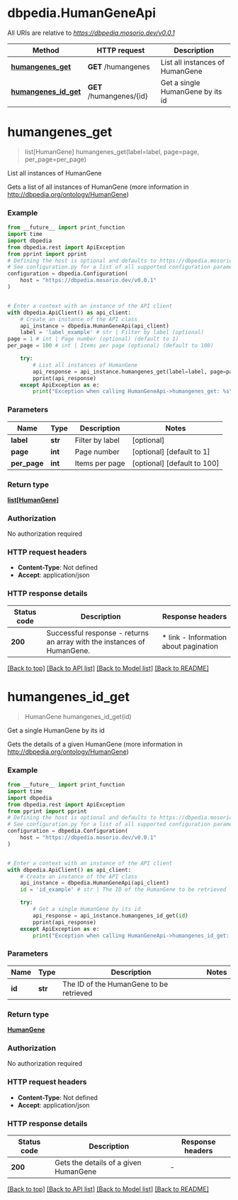 # dbpedia.HumanGeneApi

All URIs are relative to *https://dbpedia.mosorio.dev/v0.0.1*

Method | HTTP request | Description
------------- | ------------- | -------------
[**humangenes_get**](HumanGeneApi.md#humangenes_get) | **GET** /humangenes | List all instances of HumanGene
[**humangenes_id_get**](HumanGeneApi.md#humangenes_id_get) | **GET** /humangenes/{id} | Get a single HumanGene by its id


# **humangenes_get**
> list[HumanGene] humangenes_get(label=label, page=page, per_page=per_page)

List all instances of HumanGene

Gets a list of all instances of HumanGene (more information in http://dbpedia.org/ontology/HumanGene)

### Example

```python
from __future__ import print_function
import time
import dbpedia
from dbpedia.rest import ApiException
from pprint import pprint
# Defining the host is optional and defaults to https://dbpedia.mosorio.dev/v0.0.1
# See configuration.py for a list of all supported configuration parameters.
configuration = dbpedia.Configuration(
    host = "https://dbpedia.mosorio.dev/v0.0.1"
)


# Enter a context with an instance of the API client
with dbpedia.ApiClient() as api_client:
    # Create an instance of the API class
    api_instance = dbpedia.HumanGeneApi(api_client)
    label = 'label_example' # str | Filter by label (optional)
page = 1 # int | Page number (optional) (default to 1)
per_page = 100 # int | Items per page (optional) (default to 100)

    try:
        # List all instances of HumanGene
        api_response = api_instance.humangenes_get(label=label, page=page, per_page=per_page)
        pprint(api_response)
    except ApiException as e:
        print("Exception when calling HumanGeneApi->humangenes_get: %s\n" % e)
```

### Parameters

Name | Type | Description  | Notes
------------- | ------------- | ------------- | -------------
 **label** | **str**| Filter by label | [optional] 
 **page** | **int**| Page number | [optional] [default to 1]
 **per_page** | **int**| Items per page | [optional] [default to 100]

### Return type

[**list[HumanGene]**](HumanGene.md)

### Authorization

No authorization required

### HTTP request headers

 - **Content-Type**: Not defined
 - **Accept**: application/json

### HTTP response details
| Status code | Description | Response headers |
|-------------|-------------|------------------|
**200** | Successful response - returns an array with the instances of HumanGene. |  * link - Information about pagination <br>  |

[[Back to top]](#) [[Back to API list]](../README.md#documentation-for-api-endpoints) [[Back to Model list]](../README.md#documentation-for-models) [[Back to README]](../README.md)

# **humangenes_id_get**
> HumanGene humangenes_id_get(id)

Get a single HumanGene by its id

Gets the details of a given HumanGene (more information in http://dbpedia.org/ontology/HumanGene)

### Example

```python
from __future__ import print_function
import time
import dbpedia
from dbpedia.rest import ApiException
from pprint import pprint
# Defining the host is optional and defaults to https://dbpedia.mosorio.dev/v0.0.1
# See configuration.py for a list of all supported configuration parameters.
configuration = dbpedia.Configuration(
    host = "https://dbpedia.mosorio.dev/v0.0.1"
)


# Enter a context with an instance of the API client
with dbpedia.ApiClient() as api_client:
    # Create an instance of the API class
    api_instance = dbpedia.HumanGeneApi(api_client)
    id = 'id_example' # str | The ID of the HumanGene to be retrieved

    try:
        # Get a single HumanGene by its id
        api_response = api_instance.humangenes_id_get(id)
        pprint(api_response)
    except ApiException as e:
        print("Exception when calling HumanGeneApi->humangenes_id_get: %s\n" % e)
```

### Parameters

Name | Type | Description  | Notes
------------- | ------------- | ------------- | -------------
 **id** | **str**| The ID of the HumanGene to be retrieved | 

### Return type

[**HumanGene**](HumanGene.md)

### Authorization

No authorization required

### HTTP request headers

 - **Content-Type**: Not defined
 - **Accept**: application/json

### HTTP response details
| Status code | Description | Response headers |
|-------------|-------------|------------------|
**200** | Gets the details of a given HumanGene |  -  |

[[Back to top]](#) [[Back to API list]](../README.md#documentation-for-api-endpoints) [[Back to Model list]](../README.md#documentation-for-models) [[Back to README]](../README.md)

